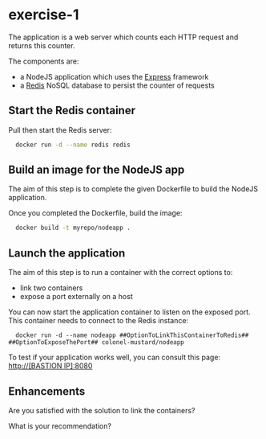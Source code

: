 # exercise-1

The application is a web server which counts each HTTP request and returns this counter.

The components are:
- a NodeJS application which uses the [Express](http://expressjs.com/) framework
- a [Redis](http://redis.io/) NoSQL database to persist the counter of requests

## Start the Redis container

Pull then start the Redis server:
```sh
  docker run -d --name redis redis
```

## Build an image for the NodeJS app

The aim of this step is to complete the given Dockerfile to build the NodeJS application.

Once you completed the Dockerfile, build the image:
```sh
  docker build -t myrepo/nodeapp .
```


## Launch the application


The aim of this step is to run a container with the correct options to:
* link two containers
* expose a port externally on a host

You can now start the application container to listen on the exposed port.
This container needs to connect to the Redis instance:
```
  docker run -d --name nodeapp ##OptionToLinkThisContainerToRedis## ##OptionToExposeThePort## colonel-mustard/nodeapp
```

To test if your application works well, you can consult this page: [http://[BASTION IP]:8080](http://localhost:8080)

## Enhancements

Are you satisfied with the solution to link the containers?

What is your recommendation?
